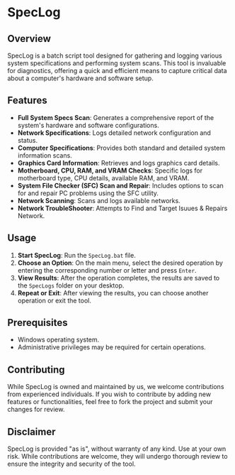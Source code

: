 # SpecLog

## Overview
SpecLog is a batch script tool designed for gathering and logging various system specifications and performing system scans. This tool is invaluable for diagnostics, offering a quick and efficient means to capture critical data about a computer's hardware and software setup.

## Features
- **Full System Specs Scan**: Generates a comprehensive report of the system's hardware and software configurations.
- **Network Specifications**: Logs detailed network configuration and status.
- **Computer Specifications**: Provides both standard and detailed system information scans.
- **Graphics Card Information**: Retrieves and logs graphics card details.
- **Motherboard, CPU, RAM, and VRAM Checks**: Specific logs for motherboard type, CPU details, available RAM, and VRAM.
- **System File Checker (SFC) Scan and Repair**: Includes options to scan for and repair PC problems using the SFC utility.
- **Network Scanning**: Scans and logs available networks.
- **Network TroubleShooter**: Attempts to Find and Target Isuues & Repairs Network. 

## Usage
1. **Start SpecLog**: Run the `SpecLog.bat` file.
2. **Choose an Option**: On the main menu, select the desired operation by entering the corresponding number or letter and press `Enter`.
3. **View Results**: After the operation completes, the results are saved to the `SpecLogs` folder on your desktop.
4. **Repeat or Exit**: After viewing the results, you can choose another operation or exit the tool.

## Prerequisites
- Windows operating system.
- Administrative privileges may be required for certain operations.

## Contributing
While SpecLog is owned and maintained by us, we welcome contributions from experienced individuals. If you wish to contribute by adding new features or functionalities, feel free to fork the project and submit your changes for review.

## Disclaimer
SpecLog is provided "as is", without warranty of any kind. Use at your own risk. While contributions are welcome, they will undergo thorough review to ensure the integrity and security of the tool.

